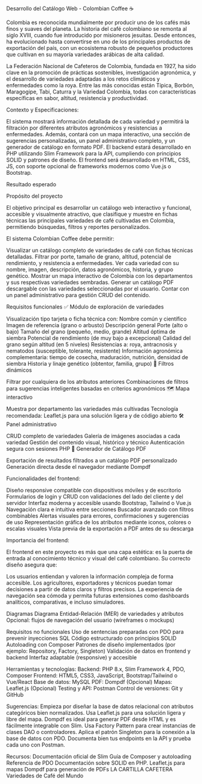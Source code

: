 Desarrollo del Catálogo Web - Colombian Coffee ☕

Colombia es reconocida mundialmente por producir uno de los cafés más finos y suaves del planeta. La historia del café colombiano se remonta al siglo XVIII, cuando fue introducido por misioneros jesuitas. Desde entonces, ha evolucionado hasta convertirse en uno de los principales productos de exportación del país, con un ecosistema robusto de pequeños productores que cultivan en su mayoría variedades arábicas de alta calidad.

La Federación Nacional de Cafeteros de Colombia, fundada en 1927, ha sido clave en la promoción de prácticas sostenibles, investigación agronómica, y el desarrollo de variedades adaptadas a los retos climáticos y enfermedades como la roya. Entre las más conocidas están Típica, Borbón, Maragogipe, Tabi, Caturra y la Variedad Colombia, todas con características específicas en sabor, altitud, resistencia y productividad.



Contexto y Especificaciones:


El sistema mostrará información detallada de cada variedad y permitirá la filtración por diferentes atributos agronómicos y resistencias a enfermedades. Además, contará con un mapa interactivo, una sección de sugerencias personalizadas, un panel administrativo completo, y un generador de catálogo en formato PDF. El backend estará desarrollado en PHP utilizando Slim Framework para la API, cumpliendo con principios SOLID y patrones de diseño. El frontend será desarrollado en HTML, CSS, JS, con soporte opcional de frameworks modernos como Vue.js o Bootstrap.



Resultado esperado

Propósito del proyecto


El objetivo principal es desarrollar un catálogo web interactivo y funcional, accesible y visualmente atractivo, que clasifique y muestre en fichas técnicas las principales variedades de café cultivadas en Colombia, permitiendo búsquedas, filtros y reportes personalizados.



El sistema Colombian Coffee debe permitir:

Visualizar un catálogo completo de variedades de café con fichas técnicas detalladas.
Filtrar por porte, tamaño de grano, altitud, potencial de rendimiento, y resistencia a enfermedades.
Ver cada variedad con su nombre, imagen, descripción, datos agronómicos, historia, y grupo genético.
Mostrar un mapa interactivo de Colombia con los departamentos y sus respectivas variedades sembradas.
Generar un catálogo PDF descargable con las variedades seleccionadas por el usuario.
Contar con un panel administrativo para gestión CRUD del contenido.

Requisitos funcionales
✅ Módulo de exploración de variedades

Visualización tipo tarjeta o ficha técnica con:
Nombre común y científico
Imagen de referencia (grano o arbusto)
Descripción general
Porte (alto o bajo)
Tamaño del grano (pequeño, medio, grande)
Altitud óptima de siembra
Potencial de rendimiento (de muy bajo a excepcional)
Calidad del grano según altitud (en 5 niveles)
Resistencias a: roya, antracnosis y nematodos (susceptible, tolerante, resistente)
Información agronómica complementaria: tiempo de cosecha, maduración, nutrición, densidad de siembra
Historia y linaje genético (obtentor, familia, grupo)
🔎 Filtros dinámicos

Filtrar por cualquiera de los atributos anteriores
Combinaciones de filtros para sugerencias inteligentes basadas en criterios agronómicos
🗺️ Mapa interactivo

Muestra por departamento las variedades más cultivadas
Tecnología recomendada: Leaflet.js para una solución ligera y de código abierto
🛠️ Panel administrativo

CRUD completo de variedades
Galería de imágenes asociadas a cada variedad
Gestión del contenido visual, histórico y técnico
Autenticación segura con sesiones PHP
🧾 Generador de Catálogo PDF

Exportación de resultados filtrados a un catálogo PDF personalizado
Generación directa desde el navegador mediante Dompdf


Funcionalidades del frontend:


Diseño responsive compatible con dispositivos móviles y de escritorio
Formularios de login y CRUD con validaciones del lado del cliente y del servidor
Interfaz moderna y accesible usando Bootstrap, Tailwind o Vue.js
Navegación clara e intuitiva entre secciones
Buscador avanzado con filtros combinables
Alertas visuales para errores, confirmaciones y sugerencias de uso
Representación gráfica de los atributos mediante iconos, colores o escalas visuales
Vista previa de la exportación a PDF antes de su descarga


Importancia del frontend:



El frontend en este proyecto es más que una capa estética: es la puerta de entrada al conocimiento técnico y visual del café colombiano. Su correcto diseño asegura que:

Los usuarios entiendan y valoren la información compleja de forma accesible.
Los agricultores, exportadores y técnicos puedan tomar decisiones a partir de datos claros y filtros precisos.
La experiencia de navegación sea cómoda y permita futuras extensiones como dashboards analíticos, comparativas, e incluso simuladores.


Diagramas
Diagrama Entidad-Relación (MER) de variedades y atributos
Opcional: flujos de navegación del usuario (wireframes o mockups)


Requisitos no funcionales
Uso de sentencias preparadas con PDO para prevenir inyecciones SQL
Código estructurado con principios SOLID
Autoloading con Composer
Patrones de diseño implementados (por ejemplo: Repository, Factory, Singleton)
Validación de datos en frontend y backend
Interfaz adaptable (responsive) y accesible




Herramientas y tecnologías:
Backend: PHP 8.x, Slim Framework 4, PDO, Composer
Frontend: HTML5, CSS3, JavaScript, Bootstrap/Tailwind o Vue/React
Base de datos: MySQL
PDF: Dompdf (Opcional)
Mapas: Leaflet.js (Opcional)
Testing y API: Postman
Control de versiones: Git y GitHub


Sugerencias:
Empieza por diseñar la base de datos relacional con atributos categóricos bien normalizados.
Usa Leaflet.js para una solución ligera y libre del mapa.
Dompdf es ideal para generar PDF desde HTML y es fácilmente integrable con Slim.
Usa Factory Pattern para crear instancias de clases DAO o controladores.
Aplica el patrón Singleton para la conexión a la base de datos con PDO.
Documenta bien tus endpoints en la API y prueba cada uno con Postman.


Recursos:
Documentación oficial de Slim
Guía de Composer y autoloading
Referencia de PDO
Documentación sobre SOLID en PHP.
Leaflet.js para mapas
Dompdf para generación de PDFs
LA CARTILLA CAFETERA
Variedades de Café del Mundo